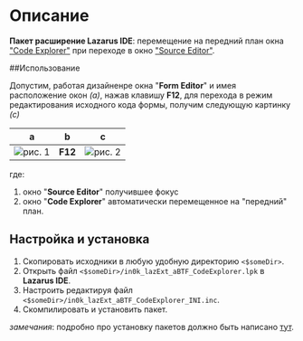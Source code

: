 Описание
========

**Пакет расширение Lazarus IDE**: перемещение на передний план окна ["Code Explorer"](http://wiki.freepascal.org/IDE_Window:_Code_Explorer) при переходе в окно ["Source Editor"](http://wiki.freepascal.org/IDE_Window:_Source_Editor).

##Использование

Допустим, работая дизайненре окна "**Form Editor**" и имея расположение окон *(a)*, нажав клавишу **F12**, для перехода в режим редактирования исходного кода формы, получим следующую картинку *(с)*

| a | b | c |
|---|---|---|
|![рис. 1](https://github.com/in0k-LAZ/in0k_lazExt_aBTF_ObjectInspector/blob/master/IDE_FormEditor_ObjectInspector.png)| **F12** |![рис. 2](https://github.com/in0k-LAZ/in0k_lazExt_aBTF_ObjectInspector/blob/master/IDE_SourceEditor_CodeExplorer.png)|

где:

1. окно "**Source Editor**" получившее фокус
2. окно "**Code Explorer**" автоматически перемещенное на "передний" план.

## Настройка и установка

1. Скопировать исходники в любую удобную директорию `<$someDir>`.
2. Открыть файл `<$someDir>/in0k_lazExt_aBTF_CodeExplorer.lpk` в **Lazarus IDE**.
3. Настроить редактируя файл `<$someDir>/in0k_lazExt_aBTF_CodeExplorer_INI.inc`.
4. Скомпилировать и установить пакет.

*замечания*: подробно про установку пакетов должно быть написано [тут](http://wiki.freepascal.org/Install_Packages). 

